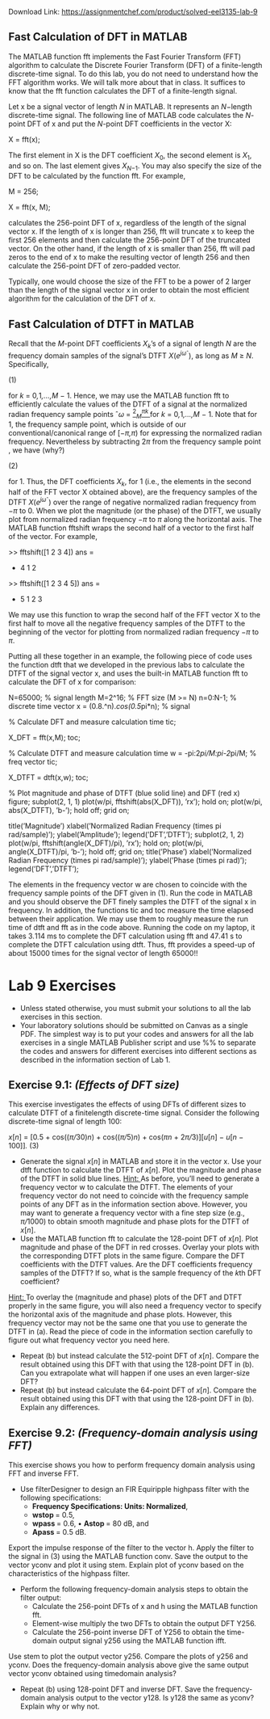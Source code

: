 Download Link: https://assignmentchef.com/product/solved-eel3135-lab-9
<br>
<h2>Fast Calculation of DFT in MATLAB</h2>

The MATLAB function fft implements the Fast Fourier Transform (FFT) algorithm to calculate the Discrete Fourier Transform (DFT) of a finite-length discrete-time signal. To do this lab, you do not need to understand how the FFT algorithm works. We will talk more about that in class. It suffices to know that the fft function calculates the DFT of a finite-length signal.

Let x be a signal vector of length <em>N </em>in MATLAB. It represents an <em>N</em>−length discrete-time signal. The following line of MATLAB code calculates the <em>N</em>-point DFT of x and put the <em>N</em>-point DFT coefficients in the vector X:

X = fft(x);

The first element in X is the DFT coefficient <em>X</em><sub>0</sub>, the second element is <em>X</em><sub>1</sub>, and so on. The last element gives <em>X<sub>N</sub></em><sub>−1</sub>. You may also specify the size of the DFT to be calculated by the function fft. For example,

M = 256;

X = fft(x, M);

calculates the 256-point DFT of x, regardless of the length of the signal vector x. If the length of x is longer than 256, fft will truncate x to keep the first 256 elements and then calculate the 256-point DFT of the truncated vector. On the other hand, if the length of x is smaller than 256, fft will pad zeros to the end of x to make the resulting vector of length 256 and then calculate the 256-point DFT of zero-padded vector.

Typically, one would choose the size of the FFT to be a power of 2 larger than the length of the signal vector x in order to obtain the most efficient algorithm for the calculation of the DFT of x.

<h2>Fast Calculation of DTFT in MATLAB</h2>

Recall that the <em>M</em>-point DFT coefficients <em>X<sub>k</sub></em>’s of a signal of length <em>N </em>are the frequency domain samples of the signal’s DTFT <em>X</em>(<em>e<sup>jω</sup></em><sup>ˆ</sup>), as long as <em>M </em>≥ <em>N</em>. Specifically,

(1)

for <em>k </em>= 0<em>,</em>1<em>,…,M </em>− 1. Hence, we may use the MATLAB function fft to efficiently calculate the values of the DTFT of a signal at the normalized radian frequency sample points ˆ<em>ω </em>= <u><sup>2</sup></u><em><sub>M</sub><u><sup>πk </sup></u></em>for <em>k </em>= 0<em>,</em>1<em>,…,M </em>− 1. Note that for 1, the frequency sample point, which is outside of our conventional/canonical range of [−<em>π,π</em>) for expressing the normalized radian frequency. Nevertheless by subtracting 2<em>π </em>from the frequency sample point , we have (why?)

(2)

for 1. Thus, the DFT coefficients <em>X<sub>k</sub></em>, for 1 (i.e., the elements in the second half of the FFT vector X obtained above), are the frequency samples of the DTFT <em>X</em>(<em>e<sup>jω</sup></em><sup>ˆ</sup>) over the range of negative normalized radian frequency from −<em>π </em>to 0. When we plot the magnitude (or the phase) of the DTFT, we usually plot from normalized radian frequency −<em>π </em>to <em>π </em>along the horizontal axis. The MATLAB function fftshift wraps the second half of a vector to the first half of the vector. For example,

&gt;&gt; fftshift([1 2 3 4]) ans =

<ul>

 <li>4 1              2</li>

</ul>

&gt;&gt; fftshift([1 2 3 4 5]) ans =

<ul>

 <li>5 1              2              3</li>

</ul>

We may use this function to wrap the second half of the FFT vector X to the first half to move all the negative frequency samples of the DTFT to the beginning of the vector for plotting from normalized radian frequency −<em>π </em>to <em>π</em>.

Putting all these together in an example, the following piece of code uses the function dtft that we developed in the previous labs to calculate the DTFT of the signal vector x, and uses the built-in MATLAB function fft to calculate the DFT of x for comparison:

N=65000; % signal length M=2^16; % FFT size (M &gt;= N) n=0:N-1; % discrete time vector x = (0.8.^n).*cos(0.5*pi*n); % signal

% Calculate DFT and measure calculation time tic;

X_DFT = fft(x,M); toc;

% Calculate DTFT and measure calculation time w = -pi:2*pi/M:pi-2*pi/M; % freq vector tic;

X_DTFT = dtft(x,w); toc;

% Plot magnitude and phase of DTFT (blue solid line) and DFT (red x) figure; subplot(2, 1, 1) plot(w/pi, fftshift(abs(X_DFT)), ’rx’); hold on; plot(w/pi, abs(X_DTFT), ’b-’); hold off; grid on;

title(’Magnitude’) xlabel(’Normalized Radian Frequency (times pi rad/sample)’); ylabel(’Amplitude’); legend(’DFT’,’DTFT’); subplot(2, 1, 2) plot(w/pi, fftshift(angle(X_DFT)/pi), ’rx’); hold on; plot(w/pi, angle(X_DTFT)/pi, ’b-’); hold off; grid on; title(’Phase’) xlabel(’Normalized Radian Frequency (times pi rad/sample)’); ylabel(’Phase (times pi rad)’); legend(’DFT’,’DTFT’);

The elements in the frequency vector w are chosen to coincide with the frequency sample points of the DFT given in (1). Run the code in MATLAB and you should observe the DFT finely samples the DTFT of the signal x in frequency. In addition, the functions tic and toc measure the time elapsed between their application. We may use them to roughly measure the run time of dtft and fft as in the code above. Running the code on my laptop, it takes 3<em>.</em>114 ms to complete the DFT calculation using fft and 47<em>.</em>41 s to complete the DTFT calculation using dtft. Thus, fft provides a speed-up of about 15000 times for the signal vector of length 65000!!

<h1>Lab 9 Exercises</h1>

<ul>

 <li>Unless stated otherwise, you must submit your solutions to all the lab exercises in this section.</li>

 <li>Your laboratory solutions should be submitted on Canvas as a single PDF. The simplest way is to put your codes and answers for all the lab exercises in a single MATLAB Publisher script and use %% to separate the codes and answers for different exercises into different sections as described in the information section of Lab 1.</li>

</ul>

<h2>Exercise 9.1: <em>(Effects of DFT size)</em></h2>

This exercise investigates the effects of using DFTs of different sizes to calculate DTFT of a finitelength discrete-time signal. Consider the following discrete-time signal of length 100:

<em>x</em>[<em>n</em>] = [0<em>.</em>5 + cos((<em>π/</em>30)<em>n</em>) + cos((<em>π/</em>5)<em>n</em>) + cos(<em>πn </em>+ 2<em>π/</em>3)][<em>u</em>[<em>n</em>] − <em>u</em>[<em>n </em>− 100]]<em>.                 </em>(3)

<ul>

 <li>Generate the signal <em>x</em>[<em>n</em>] in MATLAB and store it in the vector x. Use your dtft function to calculate the DTFT of <em>x</em>[<em>n</em>]. Plot the magnitude and phase of the DTFT in solid blue lines. <u>Hint: </u>As before, you’ll need to generate a frequency vector w to calculate the DTFT. The elements of your frequency vector do not need to coincide with the frequency sample points of any DFT as in the information section above. However, you may want to generate a frequency vector with a fine step size (e.g., <em>π/</em>1000) to obtain smooth magnitude and phase plots for the DTFT of <em>x</em>[<em>n</em>].</li>

 <li>Use the MATLAB function fft to calculate the 128-point DFT of <em>x</em>[<em>n</em>]. Plot magnitude and phase of the DFT in red crosses. Overlay your plots with the corresponding DTFT plots in the same figure. Compare the DFT coefficients with the DTFT values. Are the DFT coefficients frequency samples of the DTFT? If so, what is the sample frequency of the <em>k</em>th DFT coefficient?</li>

</ul>

<u>Hint: </u>To overlay the (magnitude and phase) plots of the DFT and DTFT properly in the same figure, you will also need a frequency vector to specify the horizontal axis of the magnitude and phase plots. However, this frequency vector may not be the same one that you use to generate the DTFT in (a). Read the piece of code in the information section carefully to figure out what frequency vector you need here.

<ul>

 <li>Repeat (b) but instead calculate the 512-point DFT of <em>x</em>[<em>n</em>]. Compare the result obtained using this DFT with that using the 128-point DFT in (b). Can you extrapolate what will happen if one uses an even larger-size DFT?</li>

 <li>Repeat (b) but instead calculate the 64-point DFT of <em>x</em>[<em>n</em>]. Compare the result obtained using this DFT with that using the 128-point DFT in (b). Explain any differences.</li>

</ul>

<h2>Exercise 9.2: <em>(Frequency-domain analysis using FFT)</em></h2>

This exercise shows you how to perform frequency domain analysis using FFT and inverse FFT.

<ul>

 <li>Use filterDesigner to design an FIR Equiripple highpass filter with the following specifications:

  <ul>

   <li><strong>Frequency Specifications: Units: Normalized</strong>,</li>

   <li><strong>wstop </strong>= 0<em>.</em>5,</li>

   <li><strong>wpass </strong>= 0<em>.</em>6, • <strong>Astop </strong>= 80 dB, and</li>

   <li><strong>Apass </strong>= 0<em>.</em>5 dB.</li>

  </ul></li>

</ul>

Export the impulse response of the filter to the vector h. Apply the filter to the signal in (3) using the MATLAB function conv. Save the output to the vector yconv and plot it using stem. Explain plot of yconv based on the characteristics of the highpass filter.

<ul>

 <li>Perform the following frequency-domain analysis steps to obtain the filter output:

  <ul>

   <li>Calculate the 256-point DFTs of x and h using the MATLAB function fft.</li>

   <li>Element-wise multiply the two DFTs to obtain the output DFT Y256.</li>

   <li>Calculate the 256-point inverse DFT of Y256 to obtain the time-domain output signal y256 using the MATLAB function ifft.</li>

  </ul></li>

</ul>

Use stem to plot the output vector y256. Compare the plots of y256 and yconv. Does the frequency-domain analysis above give the same output vector yconv obtained using timedomain analysis?

<ul>

 <li>Repeat (b) using 128-point DFT and inverse DFT. Save the frequency-domain analysis output to the vector y128. Is y128 the same as yconv? Explain why or why not.</li>

</ul>